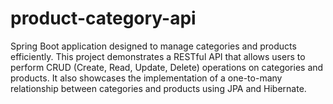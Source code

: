 # product-category-api
Spring Boot application designed to manage categories and products efficiently. This project demonstrates a RESTful API that allows users to perform CRUD (Create, Read, Update, Delete) operations on categories and products. It also showcases the implementation of a one-to-many relationship between categories and products using JPA and Hibernate.
